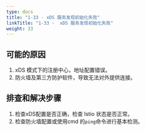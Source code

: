 ```yaml
---
type: docs
title: "1-33 - xDS 服务发现初始化失败"
linkTitle: "1-33 -  xDS 服务发现初始化失败"
weight: 33
---
```


## 可能的原因

1. xDS 模式下的注册中心，地址配置错误。
2. 防火墙及第三方防护软件，导致无法对外提供连接。

## 排查和解决步骤

1. 检查xDS配置是否正确，检查 Istio 状态是否正常。
2. 检查防火墙配置或使用cmd 的`ping`命令进行基本检测。

<p style="margin-top: 3rem;"> </p>
